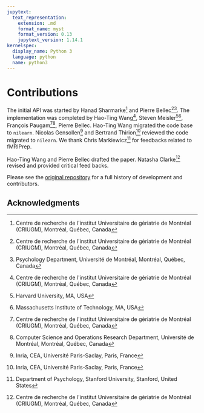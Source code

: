 ```yaml
---
jupytext:
  text_representation:
    extension: .md
    format_name: myst
    format_version: 0.13
    jupytext_version: 1.14.1
kernelspec:
  display_name: Python 3
  language: python
  name: python3
---
```


# Contributions

The initial API was started by Hanad Sharmarke[^1] and Pierre Bellec[^1][^7].
The implementation was completed by Hao-Ting Wang[^1], Steven Meisler[^2][^3], François Paugam[^1][^4], Pierre Bellec.
Hao-Ting Wang migrated the code base to `nilearn`.
Nicolas Gensollen[^5] and Bertrand Thirion[^5] reviewed the code migrated to `nilearn`.
We thank Chris Markiewicz[^6] for feedbacks related to fMRIPrep.

Hao-Ting Wang and Pierre Bellec drafted the paper. Natasha Clarke[^1] revised and provided critical feed backs.

Please see the [original repository](https://github.com/SIMEXP/load_confounds#contributors-) for a full history of development and contributors.

[^1]: Centre de recherche de l'institut Universitaire de gériatrie de Montréal (CRIUGM), Montréal, Québec, Canada

[^2]: Harvard University, MA, USA

[^3]: Massachusetts Institute of Technology, MA, USA

[^4]: Computer Science and Operations Research Department, Université de Montréal, Montréal, Québec, Canada

[^5]: Inria, CEA, Université Paris-Saclay, Paris, France

[^6]: Department of Psychology, Stanford University, Stanford, United States

[^7]: Psychology Department, Université de Montréal, Montréal, Québec, Canada

## Acknowledgments
<!-- funding info here -->
